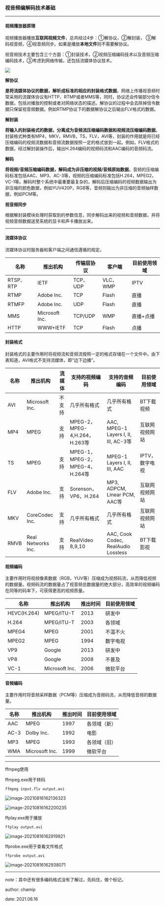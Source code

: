 ### 视音频编解码技术基础

---

#### 视频播放器原理

视频播放器播放**互联网视频文件**，总共经过4步：①解协议，②解封装， ③解码视音频，④视音频同步。如果是播放**本地文件**则不需要解协议。

视音频技术主要包含三个方面：①封装技术，②视频压缩编码技术以及音频压缩编码技术，③考虑到网络传输，还包括流媒体协议技术。

![](https://imagestypora.oss-cn-hangzhou.aliyuncs.com/imagestypora.oss-cn-hangzhou.aliyuncs.com视频播放器过程.jpg)



**解协议**

**是将流媒体协议的数据，解析成标准的相应的封装格式数据**。网络上传播视音频时常采用的流媒体协议有HTTP、RTMP或者MMS等，同时，协议还会传输部分信令数据，包括对播放的控制或者对网络状态的描述。解协议的过程中会去除掉信令数据只保留视音频数据。例如RTMP协议下的数据解协议之后输出FLV格式的数据。

**解封装**

**将输入的封装格式的数据，分离成为音频流压缩编码数据和视频流压缩编码数据**。封装格式种类有MP4，MKV，RMVB，TS，FLV，AVI等，封装的作用就是将已经压缩编码的视频流数据和音频流数据按照一定的格式放到一起。例如，FLV格式的数据，经过解封装操作后，输出H.264编码的视频码流和AAC编码的音频码流。

**解码**

**将视频/音频压缩编码数据，解码成为非压缩的视频/音频原始数据**。音频的压缩编码标准包括AAC、MP3、AC-3等，视频的压缩编码标准包括H.264，MPEG2，VC-1等。解码时整个系统中最重要最复杂的，解码后压缩编码的视频数据输出为非压缩的颜色数据，例如YUV420P，RGB等，音频则输出为非压缩的音频抽样数据，例如PCM等。

**视音频同步**

根据解封装模块处理时获取到的参数信息，同步解码出来的视频和音频数据，并将视频音频数据送至系统的显卡和声卡播放出来。

---

#### 流媒体协议

流媒体协议时服务器和客户端之间通信遵循的规定。

| 名称      | 推出机构       | 传输层协议 | 客户端   | 目前使用领域 |
| --------- | -------------- | ---------- | -------- | ------------ |
| RTSP、RTP | IETF           | TCP、UDP   | VLC，WMP | IPTV         |
| RTMP      | Adobe Inc.     | TCP        | Flash    | 直播         |
| RTMFP     | Adobe Inc.     | UDP        | Flash    | 直播         |
| MMS       | Microsoft Inc. | TCP/UDP    | WMP      | 直播+点播    |
| HTTP      | WWW+IETF       | TCP        | Flash    | 点播         |

#### 封装格式

封装格式的主要作用时将视频流和音频流按照一定的格式存储在一个文件中。由下表知道，AVI格式不支持流媒体，即“边下边播”。

| 名称 | 推出机构           | 流媒体 | 支持的视频编码                  | 支持的音频编码                        | 目前使用领域   |
| ---- | ------------------ | ------ | ------------------------------- | ------------------------------------- | -------------- |
| AVI  | Microsoft Inc.     | 不支持 | 几乎所有格式                    | 几乎所有格式                          | BT下载视频     |
| MP4  | MPEG               | 支持   | MPEG-2，MPEG-4,H.264，H.263等   | AAC, MPEG-1 Layers I, II, III, AC-3等 | 互联网视频网站 |
| TS   | MPEG               | 支持   | MPEG-1，MPEG-2，MPEG-4，H.264等 | MPEG-1 Layers I, II, III, AAC         | IPTV，数字电视 |
| FLV  | Adobe Inc.         | 支持   | Sorenson，VP6，H.264            | MP3, ADPCM, Linear PCM, AAC等         | 互联网视频网站 |
| MKV  | CoreCodec Inc.     | 支持   | 几乎所有格式                    | 几乎所有格式                          | 互联网视频网站 |
| RMVB | Real Networks Inc. | 支持   | RealVideo 8,9,10                | AAC, Cook Codec, RealAudio Lossless   | BT下载影视     |

#### 视频编码

主要作用时将视频像素数据（RGB，YUV等）压缩成为视频码流，从而降低视频的数据量。视频码流的数据量占了视音频总数据量的绝大部分，高效率的视频编码在同等的码率下，可获得更高的视频质量。

| 名称        | 推出机构       | 推出时间 | 目前使用领域 |
| ----------- | -------------- | -------- | ------------ |
| HEVC(H.264) | MPEG/ITU-T     | 2013     | 研发中       |
| H.264       | MPEG/ITU-T     | 2003     | 各领域       |
| MPEG4       | MPEG           | 2001     | 不温不火     |
| MPEG2       | MPEG           | 1994     | 数字电视     |
| VP9         | Google         | 2013     | 研发中       |
| VP8         | Google         | 2008     | 不普及       |
| VC-1        | Microsoft Inc. | 2006     | 微软平台     |

#### 音频编码

主要作用时将音频采样数据（PCM等）压缩成为音频码流，从而降低音频的数据量。

| 名称 | 推出机构       | 推出时间 | 目前使用领域 |
| ---- | -------------- | -------- | ------------ |
| AAC  | MPEG           | 1997     | 各领域（新） |
| AC-3 | Dolby Inc.     | 1992     | 电影         |
| MP3  | MPEG           | 1993     | 各领域（旧） |
| WMA  | Microsoft Inc. | 1999     | 微软平台     |

---

ffmpeg使用

ffmpeg.exe用于转码

```
ffmpeg input.flv output.avi
```

![image-20210816162136323](https://imagestypora.oss-cn-hangzhou.aliyuncs.com/imagestypora.oss-cn-hangzhou.aliyuncs.comimage-20210816162136323.png)

![image-20210816162200235](https://imagestypora.oss-cn-hangzhou.aliyuncs.com/imagestypora.oss-cn-hangzhou.aliyuncs.comimage-20210816162200235.png)

ffplay.exe用于播放

```
ffplay output.avi
```

![image-20210816162919921](https://imagestypora.oss-cn-hangzhou.aliyuncs.com/imagestypora.oss-cn-hangzhou.aliyuncs.comimage-20210816162919921.png)

ffprobe.exe用于查看文件格式

```
ffprobe output.avi
```

![image-20210816162938071](https://imagestypora.oss-cn-hangzhou.aliyuncs.com/imagestypora.oss-cn-hangzhou.aliyuncs.comimage-20210816162938071.png)

---

*note*：其中还有很多编码格式没有了解过，先码住，做个标记。

author: chamip

date: 2021.08.16

